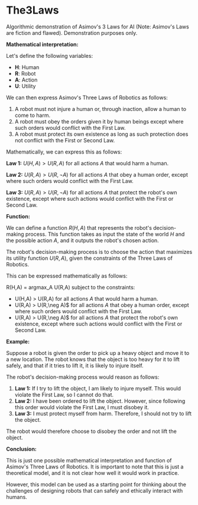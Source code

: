 # The3Laws
Algorithmic demonstration of Asimov's 3 Laws for AI (Note: Asimov's Laws are fiction and flawed). Demonstration purposes only.

**Mathematical interpretation:**

Let's define the following variables:

* **H**: Human
* **R**: Robot
* **A**: Action
* **U**: Utility

We can then express Asimov's Three Laws of Robotics as follows:


1. A robot must not injure a human or, through inaction, allow a human to come to harm.
2. A robot must obey the orders given it by human beings except where such orders would conflict with the First Law.
3. A robot must protect its own existence as long as such protection does not conflict with the First or Second Law.


Mathematically, we can express this as follows:

**Law 1:** $U(H,A) > U(R,A)$ for all actions $A$ that would harm a human.

**Law 2:** $U(R,A) > U(R,\neg A)$ for all actions $A$ that obey a human order, except where such orders would conflict with the First Law.

**Law 3:** $U(R,A) > U(R,\neg A)$ for all actions $A$ that protect the robot's own existence, except where such actions would conflict with the First or Second Law.

**Function:**

We can define a function $R(H,A)$ that represents the robot's decision-making process. This function takes as input the state of the world $H$ and the possible action $A$, and it outputs the robot's chosen action.

The robot's decision-making process is to choose the action that maximizes its utility function $U(R,A)$, given the constraints of the Three Laws of Robotics.

This can be expressed mathematically as follows:


R(H,A) = argmax_A U(R,A) subject to the constraints:
* U(H,A) > U(R,A) for all actions $A$ that would harm a human.
* U(R,A) > U(R,\neg A)$ for all actions $A$ that obey a human order, except where such orders would conflict with the First Law.
* U(R,A) > U(R,\neg A)$ for all actions $A$ that protect the robot's own existence, except where such actions would conflict with the First or Second Law.


**Example:**

Suppose a robot is given the order to pick up a heavy object and move it to a new location. The robot knows that the object is too heavy for it to lift safely, and that if it tries to lift it, it is likely to injure itself.

The robot's decision-making process would reason as follows:

1. **Law 1:** If I try to lift the object, I am likely to injure myself. This would violate the First Law, so I cannot do that.
2. **Law 2:** I have been ordered to lift the object. However, since following this order would violate the First Law, I must disobey it.
3. **Law 3:** I must protect myself from harm. Therefore, I should not try to lift the object.

The robot would therefore choose to disobey the order and not lift the object.

**Conclusion:**

This is just one possible mathematical interpretation and function of Asimov's Three Laws of Robotics. It is important to note that this is just a theoretical model, and it is not clear how well it would work in practice.

However, this model can be used as a starting point for thinking about the challenges of designing robots that can safely and ethically interact with humans.
